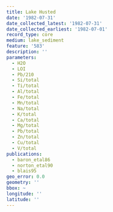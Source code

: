 ```yaml
---
title: Lake Husted
date: '1982-07-31'
date_collected_latest: '1982-07-31'
date_collected_earliest: '1982-07-01'
record_type: core
medium: lake_sediment
feature: '583'
description: ''
parameters:
  - H2O
  - LOI
  - Pb/210
  - Si/total
  - Ti/total
  - Al/total
  - Fe/total
  - Mn/total
  - Na/total
  - K/total
  - Ca/total
  - Mg/total
  - Pb/total
  - Zn/total
  - Cu/total
  - V/total
publications:
  - baron_etal86
  - norton_etal90
  - blais95
geo_error: 0.0
geometry: ''
bbox: ~
longitude: ''
latitude: ''
---
```

